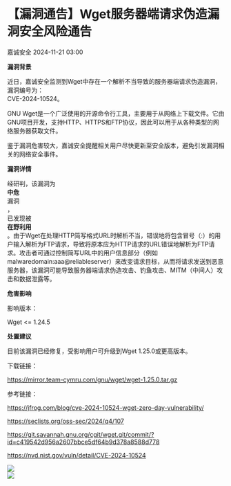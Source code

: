 #  【漏洞通告】Wget服务器端请求伪造漏洞安全风险通告   
 嘉诚安全   2024-11-21 03:00  
  
**漏洞背景**  
  
  
  
  
  
  
  
  
近日，嘉诚安全监测到Wget中存在一个解析不当导致的服务器端请求伪造漏洞，漏洞编号为：  
CVE-2024-10524。  
  
  
GNU Wget是一个广泛使用的开源命令行工具，主要用于从网络上下载文件。它由GNU项目开发，支持HTTP、HTTPS和FTP协议，因此可以用于从各种类型的网络服务器获取文件。  
  
  
鉴于漏洞危害较大，嘉诚安全提醒相关用户尽快更新至安全版本，避免引发漏洞相关的网络安全事件。  
  
  
**漏洞详情**  
  
  
  
  
  
  
  
  
经研判，该漏洞为  
**中危**  
漏洞  
，  
已发现被  
**在野利用**  
。由于Wget在处理HTTP简写格式URL时解析不当，错误地将包含冒号（:）的用户输入解析为FTP请求，导致将原本应为HTTP请求的URL错误地解析为FTP请求。攻击者可通过控制简写URL中的用户信息部分（例如malwaredomain:aaa@reliableserver）来改变请求目标，从而将请求发送到恶意服务器，该漏洞可能导致服务器端请求伪造攻击、钓鱼攻击、MITM（中间人）攻击和数据泄露等。  
  
  
**危害影响**  
  
  
  
  
  
  
  
  
影响版本：  
  
Wget <= 1.24.5  
  
  
**处置建议**  
  
  
  
  
  
  
  
  
目前该漏洞已经修复，受影响用户可升级到Wget 1.25.0或更高版本。  
  
下载链接：  
  
https://mirror.team-cymru.com/gnu/wget/wget-1.25.0.tar.gz  
  
参考链接：  
  
https://jfrog.com/blog/cve-2024-10524-wget-zero-day-vulnerability/  
  
https://seclists.org/oss-sec/2024/q4/107  
  
https://git.savannah.gnu.org/cgit/wget.git/commit/?id=c419542d956a2607bbce5df64b9d378a8588d778  
  
https://nvd.nist.gov/vuln/detail/CVE-2024-10524  
  
  
![](https://mmbiz.qpic.cn/mmbiz_png/1t8LLTibEW5NtxqlBL1HLib8jMO0PWtibWTWTFPOa3ND1lyaEQyBgp2fodg9A1XxvPjY7L6ILtK26MBGhofWE0ORw/640?wx_fmt=png&wx_ "")  
![](https://mmbiz.qpic.cn/sz_mmbiz_gif/sDiaO8GNKJrJnzIYoQAv2nF3pgKm4SgdFkzuniaicBHQxgSdu0U0xyYbNDOcNkDMWCjwJNwKnic9ASAhhxEpkFL6lg/640?wx_fmt=gif&wx_ "")  
  
  
